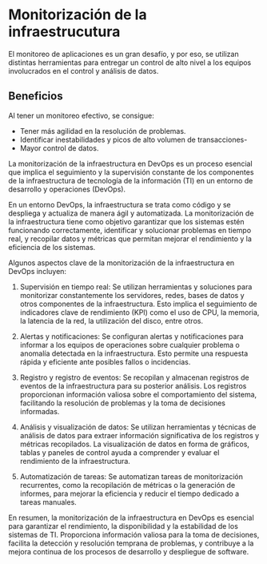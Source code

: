 # Monitorización de la infraestrucutura

El monitoreo de aplicaciones es un gran desafío, y por eso, se utilizan distintas herramientas para entregar un control de alto nivel a los equipos involucrados en el control y análisis de datos.

## Beneficios

Al tener un monitoreo efectivo, se consigue:

- Tener más agilidad en la resolución de problemas.
- Identificar inestabilidades y picos de alto volumen de transacciones-
- Mayor control de datos.

La monitorización de la infraestructura en DevOps es un proceso esencial que implica el seguimiento y la supervisión constante de los componentes de la infraestructura de tecnología de la información (TI) en un entorno de desarrollo y operaciones (DevOps).

En un entorno DevOps, la infraestructura se trata como código y se despliega y actualiza de manera ágil y automatizada. La monitorización de la infraestructura tiene como objetivo garantizar que los sistemas estén funcionando correctamente, identificar y solucionar problemas en tiempo real, y recopilar datos y métricas que permitan mejorar el rendimiento y la eficiencia de los sistemas.

Algunos aspectos clave de la monitorización de la infraestructura en DevOps incluyen:

1. Supervisión en tiempo real: Se utilizan herramientas y soluciones para monitorizar constantemente los servidores, redes, bases de datos y otros componentes de la infraestructura. Esto implica el seguimiento de indicadores clave de rendimiento (KPI) como el uso de CPU, la memoria, la latencia de la red, la utilización del disco, entre otros.

2. Alertas y notificaciones: Se configuran alertas y notificaciones para informar a los equipos de operaciones sobre cualquier problema o anomalía detectada en la infraestructura. Esto permite una respuesta rápida y eficiente ante posibles fallos o incidencias.

3. Registro y registro de eventos: Se recopilan y almacenan registros de eventos de la infraestructura para su posterior análisis. Los registros proporcionan información valiosa sobre el comportamiento del sistema, facilitando la resolución de problemas y la toma de decisiones informadas.

4. Análisis y visualización de datos: Se utilizan herramientas y técnicas de análisis de datos para extraer información significativa de los registros y métricas recopilados. La visualización de datos en forma de gráficos, tablas y paneles de control ayuda a comprender y evaluar el rendimiento de la infraestructura.

5. Automatización de tareas: Se automatizan tareas de monitorización recurrentes, como la recopilación de métricas o la generación de informes, para mejorar la eficiencia y reducir el tiempo dedicado a tareas manuales.

En resumen, la monitorización de la infraestructura en DevOps es esencial para garantizar el rendimiento, la disponibilidad y la estabilidad de los sistemas de TI. Proporciona información valiosa para la toma de decisiones, facilita la detección y resolución temprana de problemas, y contribuye a la mejora continua de los procesos de desarrollo y despliegue de software.